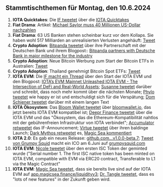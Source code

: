 ## Stammtischthemen für Montag, den 10.6.2024

1. **IOTA Quicktakes**: Die [IF tweetet](https://x.com/iota/status/1797553863689482388) über die [IOTA Quicktakes](https://x.com/iota/status/1797553863689482388)
2. **Fiat Drama**: Artikel: [Michael Saylor muss 40 Millionen US-Dollar nachzahlen](https://www.btc-echo.de/schlagzeilen/michael-saylor-muss-40-millionen-us-dollar-nachzahlen-185819/)
3. **Fiat Drama**: 63 US Banken stehen scheinbar kurz vor dem Kollaps. Sie haben wohl 517 Milliarden an unrealisierten Verlusten angehäuft: [Tweet](https://x.com/burrytracker/status/1797783327631364185)
4. **Crypto Adoption**: [Bitpanda tweetet](https://x.com/Bitpanda_global/status/1797890650806853752) über ihre Partnerschaft mit der Deutschen Bank und ihrem Blogpost:: [Bitpanda partners with Deutsche Bank in major milestone for the industry](https://blog.bitpanda.com/en/bitpanda-partners-deutsche-bank-major-milestone-industry)
5. **Crypto Adoption**: Neue Bitcoin Werbung zum Start der Bitcoin ETFs in Australien: [Tweet](https://x.com/blocktrainer/status/1797751898969129164)
6. **Crypto Adoption**: Thailand genehmigt Bitcoin Spot ETFs: [Tweet](https://x.com/BitcoinMagazine/status/1797926469509038476)
7. **IOTA EVM**: Die [IF macht ein Thread](https://x.com/iota/status/1797984324119101845) über den Start der IOTA EVM und den Blogpost: [IOTA’s EVM Mainnet Unleashed IOTA EVM - The Intersection of DeFi and Real-World Assets](https://blog.iota.org/iotas-evm-mainnet-launch/); [Susanne tweetet](https://x.com/SusanneKrone/status/1797987363987288374) darüber und schreibt, dass noch mehr kommt über die nächsten Monate; [Phylo tweetet](https://x.com/PhyloIota/status/1797996682329936230) wie happy er ist und entschuldigt sich für die Verspätung; [Dom Schiener tweetet](https://x.com/DomSchiener/status/1798003064265216185) darüber mit einem langen Text
8. **IOTA Ökosystem**: Das [Bloom Wallet tweetet](https://x.com/bloomwalletio/status/1797985291720094095) über [bloomwallet.io](https://bloomwallet.io/), das jetzt bereits IOTA EVM kompatibel ist; [Deepr Finance tweetet](https://x.com/DeeprFinance/status/1797986736355541208) über die IOTA EVM und das "Ökosystem, das die Ethereum-Kompatibilität nahtlos mit der gebührenfreien Infrastruktur von IOTA verbindet"; [Accumulator retweetet](https://x.com/ACCU_DeFi/status/1797987452755534290) das IF-Announcement; [Virtue tweetet](https://x.com/Virtue_Money/status/1797993210771341690) über ihren baldinge Launch; [Dark Mythos retweetet](https://x.com/DarkMythosIOTA/status/1797986810712264723) es, [Magic Sea kommentiert](https://x.com/MagicSeaDEX/status/1797992632351953220)
9. **IOTA 2.0**: Es gab ein neues Release: [github.com...v1.0.0-beta.7](https://github.com/iotaledger/iota-core/releases/tag/v1.0.0-beta.7); [Tweet von Grumpy Squid](https://x.com/Grumpy__Squid/status/1797994002723274856) macht ein ICO am 6.Juni auf [grumpysquid.com](grumpysquid.com)
10. **IOTA EVM**: [Nicole tweetet](https://x.com/cheerful_nicole/status/1797993816437531116) über den ersten ISC Token der geminted wurde ("Serial number 1. The first ISC native token has been minted on IOTA EVM, compatible with EVM via ERC20 contract, Transferable to L1 via the Magic Contract"
11. **IOTA EVM**: [Magic Sea tweetet](https://x.com/MagicSeaDEX/status/1797985944735293538), dass sie bereits live sind auf der IOTA EVM auf [app.magicsea.finance/liquidityv3](https://app.magicsea.finance/liquidityv3); [Dr. Tangle tweetet](https://x.com/dr_tangle/status/1797987377375531187), dass es "lots of new features" in der Zukunft geben wird.
